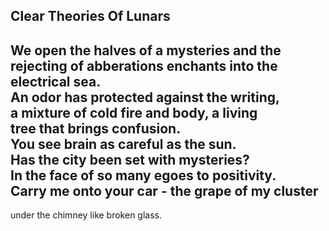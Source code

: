 Clear Theories Of Lunars
------------------------
We open the halves of a mysteries and the  
rejecting of abberations enchants into the electrical sea.  
An odor has protected against the writing,  
a mixture of cold fire and body, a living  
tree that brings confusion.  
You see brain as careful as the sun.  
Has the city been set with mysteries?  
In the face of so many egoes to positivity.  
Carry me onto your car - the grape of my cluster  
-  
under the chimney like broken glass.  
